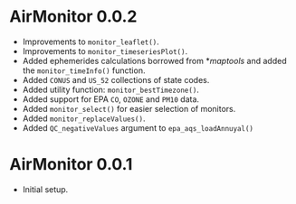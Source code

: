 # AirMonitor 0.0.2

* Improvements to `monitor_leaflet()`.
* Improvements to `monitor_timeseriesPlot()`.
* Added ephemerides calculations borrowed from **maptools* and
added the `monitor_timeInfo()` function.
* Added `CONUS` and `US_52` collections of state codes.
* Added utility function: `monitor_bestTimezone()`.
* Added support for EPA `CO`, `OZONE` and `PM10` data.
* Added `monitor_select()` for easier selection of monitors.
* Added `monitor_replaceValues()`.
* Added `QC_negativeValues` argument to `epa_aqs_loadAnnuyal()`

# AirMonitor 0.0.1

* Initial setup.
